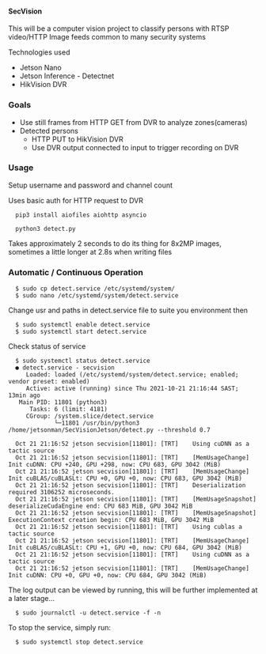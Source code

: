 #### SecVision

This will be a computer vision project to classify persons with RTSP video/HTTP Image feeds common to many security systems

Technologies used
 
 - Jetson Nano 
 - Jetson Inference - Detectnet
 - HikVision DVR

### Goals

 - Use still frames from HTTP GET from DVR to analyze zones(cameras)
 - Detected persons
   - HTTP PUT to HikVision DVR
   - Use DVR output connected to input to trigger recording on DVR
 
 ### Usage

   Setup username and password and channel count
   
   Uses basic auth for HTTP request to DVR
   
      pip3 install aiofiles aiohttp asyncio

      python3 detect.py

   Takes approximately 2 seconds to do its thing for 8x2MP images, sometimes a little longer at 2.8s when writing files

   ### Automatic / Continuous Operation
   
      $ sudo cp detect.service /etc/systemd/system/
      $ sudo nano /etc/systemd/system/detect.service
   
   Change usr and paths in detect.service file to suite you environment then 

      $ sudo systemctl enable detect.service
      $ sudo systemctl start detect.service

   Check status of service 

      $ sudo systemctl status detect.service
      ● detect.service - secvision
         Loaded: loaded (/etc/systemd/system/detect.service; enabled; vendor preset: enabled)
         Active: active (running) since Thu 2021-10-21 21:16:44 SAST; 13min ago
       Main PID: 11801 (python3)
          Tasks: 6 (limit: 4181)
         CGroup: /system.slice/detect.service
                 └─11801 /usr/bin/python3 /home/jetsonman/SecVisionJetson/detect.py --threshold 0.7
   
      Oct 21 21:16:52 jetson secvision[11801]: [TRT]    Using cuDNN as a tactic source
      Oct 21 21:16:52 jetson secvision[11801]: [TRT]    [MemUsageChange] Init cuDNN: CPU +240, GPU +298, now: CPU 683, GPU 3042 (MiB)
      Oct 21 21:16:52 jetson secvision[11801]: [TRT]    [MemUsageChange] Init cuBLAS/cuBLASLt: CPU +0, GPU +0, now: CPU 683, GPU 3042 (MiB)
      Oct 21 21:16:52 jetson secvision[11801]: [TRT]    Deserialization required 3106252 microseconds.
      Oct 21 21:16:52 jetson secvision[11801]: [TRT]    [MemUsageSnapshot] deserializeCudaEngine end: CPU 683 MiB, GPU 3042 MiB
      Oct 21 21:16:52 jetson secvision[11801]: [TRT]    [MemUsageSnapshot] ExecutionContext creation begin: CPU 683 MiB, GPU 3042 MiB
      Oct 21 21:16:52 jetson secvision[11801]: [TRT]    Using cublas a tactic source
      Oct 21 21:16:52 jetson secvision[11801]: [TRT]    [MemUsageChange] Init cuBLAS/cuBLASLt: CPU +1, GPU +0, now: CPU 684, GPU 3042 (MiB)
      Oct 21 21:16:52 jetson secvision[11801]: [TRT]    Using cuDNN as a tactic source
      Oct 21 21:16:52 jetson secvision[11801]: [TRT]    [MemUsageChange] Init cuDNN: CPU +0, GPU +0, now: CPU 684, GPU 3042 (MiB)

   The log output can be viewed by running, this will be further implemented at a later stage...

      $ sudo journalctl -u detect.service -f -n
   
   To stop the service, simply run:

      $ sudo systemctl stop detect.service